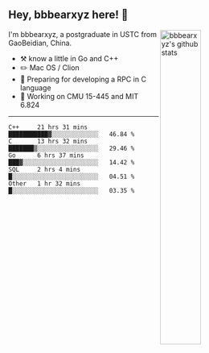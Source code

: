 ## Hey, bbbearxyz here! :wave:

<img align="right" alt="bbbearxyz's github stats" width="40%" src="https://github-readme-stats.vercel.app/api?username=bbbearxyz&show_icons=true">

I'm bbbearxyz, a postgraduate in USTC from GaoBeidian, China.

-   :hammer_and_pick:    know a little in Go and C++
-   :pencil2: Mac OS / Clion
-   :seedling: Preparing for developing a RPC in C language 
-   :thinking: Working on CMU 15-445 and MIT 6.824
---
<!--START_SECTION:waka-->
```text
C++     21 hrs 31 mins  ███████████▓░░░░░░░░░░░░░   46.84 % 
C       13 hrs 32 mins  ███████▒░░░░░░░░░░░░░░░░░   29.46 % 
Go      6 hrs 37 mins   ███▓░░░░░░░░░░░░░░░░░░░░░   14.42 % 
SQL     2 hrs 4 mins    █░░░░░░░░░░░░░░░░░░░░░░░░   04.51 % 
Other   1 hr 32 mins    █░░░░░░░░░░░░░░░░░░░░░░░░   03.35 % 
```
<!--END_SECTION:waka-->
